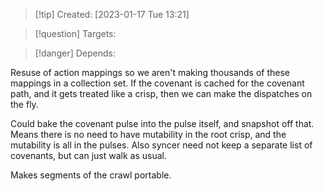 
>[!tip] Created: [2023-01-17 Tue 13:21]

>[!question] Targets: 

>[!danger] Depends: 

Resuse of action mappings so we aren't making thousands of these mappings in a collection set.
If the covenant is cached for the covenant path, and it gets treated like a crisp, then we can make the dispatches on the fly.

Could bake the covenant pulse into the pulse itself, and snapshot off that.
Means there is no need to have mutability in the root crisp, and the mutability is all in the pulses.
Also syncer need not keep a separate list of covenants, but can just walk as usual.

Makes segments of the crawl portable.